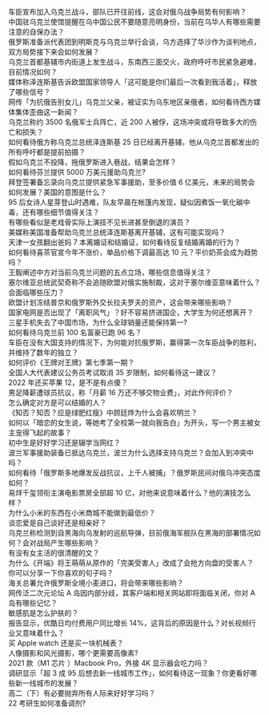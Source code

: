 车臣宣布加入乌克兰战斗，部队已开往前线，这会对俄乌战争局势有何影响？  
中国驻乌克兰使馆提醒在乌中国公民不要随意亮明身份，当前在乌华人有哪些需要注意的自保办法？  
俄罗斯准备派代表团到明斯克与乌克兰举行会谈，乌方选择了华沙作为谈判地点，双方局势接下来会如何发展？  
乌克兰首都基辅市内街道上发生战斗，东南西三面交火，政府呼吁市民紧急避难，目前情况如何？  
媒体称泽连斯基告诉欧盟国家领导人「这可能是你们最后一次看到我活着」，释放了哪些信号？  
网传「为抗俄告别女儿」乌克兰父亲，被证实为乌东地区亲俄者，如何看待西方媒体集体歪曲这一新闻？  
乌克兰称约 3500 名俄军士兵阵亡，近 200 人被俘，这场冲突或将导致多大的伤亡和损失？  
如何看待俄方称乌克兰总统泽连斯基 25 日已经离开基辅，他从乌克兰首都发出的所有呼吁都是提前拍摄？  
假如乌克兰不投降，拖俄罗斯进入巷战，结果会怎样？  
如何看待芬兰提供 5000 万美元援助乌克兰?  
拜登签署备忘录向乌克兰提供紧急军事援助，至多价值 6 亿美元，未来的局势会如何发展？美国的意图是什么？  
95 后女诗人星芽登山时遇难，队友早晨在帐篷内发现，疑似因煮饭一氧化碳中毒，还有哪些细节值得关注？  
有哪些看似是老戏骨实际上演技不见长进甚至倒退的演员？  
美媒称美国准备帮助乌克兰总统泽连斯基离开基辅，这有可能实现吗？  
天津一女孩翻出爸妈 7 本离婚证和结婚证，如何看待反复结婚离婚的行为？  
如何看待喜茶官宣今年不涨价，单品价格下调最高达 10 元？平价奶茶会成为趋势吗？  
王毅阐述中方对当前乌克兰问题的五点立场，哪些信息值得关注？  
塞尔维亚总统武契奇称不会追随欧盟对俄实施制裁，这对于塞尔维亚意味着什么？会面临哪些压力？  
欧盟计划冻结普京和俄罗斯外交长拉夫罗夫的资产，这会带来哪些影响？  
国家电网是否出现了「离职风气」？好不容易挤进国企，大学生为何还想离开？  
三星手机失去了中国市场，为什么全球销量还能保持第一?  
如何看待乌克兰前 100 名富豪已跑 96 名？  
车臣在没有大国支持的情况下，为何能对抗俄罗斯，赢得第一次车臣战争的胜利，并维持了数年的独立？  
如何评价《王牌对王牌》第七季第一期？  
全国人大代表建议公务员考试取消 35 岁限制，如何看待这一建议？  
2022 年还买苹果 12，是不是有点傻？  
男足降薪遭球员抗议，称「月薪 16 万还不够交物业费」，对此作何评价？  
怎么确定对方是可以结婚的人？  
《知否？知否？应是绿肥红瘦》中顾廷烨为什么会喜欢明兰？  
如何以「暗恋的女生说，等她考了全校第一就向我告白」为开头，写一个男主被女主宠得飞起的故事？  
初中生是好好学习还是辍学当网红？  
波兰军事援助装备已抵达乌克兰，波兰为什么选择支持乌克兰？会加入到冲突中吗？  
如何看待「俄罗斯多地爆发反战抗议，上千人被捕」？俄罗斯民间对俄乌冲突态度如何？  
易烊千玺领衔主演电影票房全部超 10 亿，对他来说意味着什么？他的演技怎么样？  
为什么小米的东西在小米商城不能做到最低价？  
谈恋爱是自己谈好还是相亲好？  
乌克兰称检测到自黑海向乌发射的巡航导弹，目前俄海军舰队在黑海的部署情况如何？会对战局产生哪些影响？  
有没有女主活的很清醒的文？  
为什么《开端》将王萌萌从原作的「完美受害人」改成了会抢方向盘的受害人？  
你可以分享一下你喜欢的句子吗？  
海关总署允许俄罗斯全境小麦进口，将会带来哪些影响？  
网传泛二次元论坛 A 岛因内部分歧，其客户端和相关网站即将面临关闭，你对 A 岛有哪些记忆？  
敏感肌是怎么护肤的？  
报告显示，优酷日均付费用户同比增长 14%，这背后的原因是什么？对长视频行业又意味着什么？  
买 Apple watch 还是买一块机械表？  
人像摄影和风光摄影，哪个更需要高像素?  
2021 款（M1 芯片 ）Macbook Pro，外接 4K 显示器会吃力吗？  
调研显示「超 3 成 95 后想去新一线城市工作」，如何看待这一现象？你更看好哪些新一线城市的发展？  
高二（下）有必要抛弃所有人际来好好学习吗？  
22 考研生如何准备调剂?  
